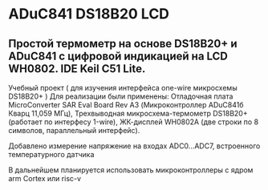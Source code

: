 # ADuC841 DS18B20 LCD

  ## Простой термометр на основе DS18B20+ и ADuC841 с цифровой индикацией на LCD WH0802. IDE Keil C51 Lite.
  Учебный проект ( для изучения интерфейса one-wire микросхемы DS18B20+ )
  Для реализации были применены:
  Отладочная плата MicroConverter SAR Eval Board Rev A3 (Микроконтроллер ADuC841б Кварц 11,059 МГц),
  Трехвыводная микросхема-термометр DS18B20+ (работает по интерфесу 1-wire),
  ЖК-дисплей WH0802A (две строки по 8 символов, параллельный интерфейс).
  
  Добавлено измерение напряжение на входах ADC0...ADC7, встроенного температурного датчика
  
  В дальнейшем планируется использовать микроконтроллеры с ядром arm Cortex или risc-v
